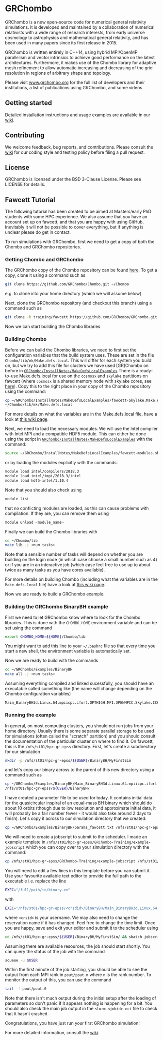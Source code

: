# GRChombo
GRChombo is a new open-source code for numerical general relativity simulations.
It is developed and maintained by a collaboration of numerical relativists with a
wide range of research interests, from early universe cosmology to astrophysics
and mathematical general relativity, and has been used in many papers since its
first release in 2015.

GRChombo is written entirely in C++14, using hybrid MPI/OpenMP parallelism and
vector intrinsics to achieve good performance on the latest architectures.
Furthermore, it makes use of the Chombo library for adaptive mesh refinement
to allow automatic increasing and decreasing of the grid resolution in regions
of arbitrary shape and topology.

Please visit www.grchombo.org for the full list of developers and their
institutions, a list of publications using GRChombo, and some videos.

## Getting started
Detailed installation instructions and usage examples are available in
our [wiki](https://github.com/GRChombo/GRChombo/wiki).

## Contributing
We welcome feedback, bug reports, and contributions. Please consult the [wiki](https://github.com/GRChombo/GRChombo/wiki)
for our coding style and testing policy before filing a pull request.

## License
GRChombo is licensed under the BSD 3-Clause License. Please see LICENSE for details.

## Fawcett Tutorial

The following tutorial has been created to be aimed at Masters/early PhD
students with some HPC experience. We also assume that you have an account set
up on fawcett, and that you are happy with using GitHub. Inevitably it will not be 
possible to cover everything, but if anything is unclear please do get in contact.

To run simulations with GRChombo, first we need to get a copy of both the
Chombo and GRChombo repositories.

### Getting Chombo and GRChombo

The GRChombo copy of the Chombo repository can be found
[here](https://github.com/GRChombo/Chombo). To get a copy, clone it using a
command such as
```bash
git clone https://github.com/GRChombo/Chombo.git ~/Chombo
```
e.g. to clone into your home directory (which we will assume below).

Next, clone the GRChombo repository (and checkout this branch) using a command
such as
```bash
git clone -b training/fawcett https://github.com/GRChombo/GRChombo.git ~/GRChombo
```

Now we can start building the Chombo libraries

### Building Chombo
Before we can build the Chombo libraries, we need to first set the configuration
variables that the build system uses. These are set in the file
`Chombo/lib/mk/Make.defs.local`. This will differ for each system you build on,
but we try to add this file for clusters we have used \[GR\]Chombo on before in
[`GRChombo/InstallNotes/MakeDefsLocalExamples`](./InstallNotes/MakeDefsLocalExamples)
There is a ready-to-use Make.defs.local for use on the `cosmosx` and `skylake`
partitions on fawcett (where `cosmosx` is a shared memory node with skylake
cores, see
[here](https://www.maths.cam.ac.uk/computing/faculty-hpc-system-fawcett)). Copy this to the right place in your copy of the Chombo
repository using the command:
```bash
cp ~/GRChombo/InstallNotes/MakeDefsLocalExamples/fawcett-Skylake.Make.defs.local \
~/Chombo/lib/mk/Make.defs.local
```
For more details on what the variables are in the Make.defs.local file, have a
look at
[this wiki page](https://github.com/GRChombo/GRChombo/wiki/Compiling-Chombo).

Next, we need to load the necessary modules. We will use the Intel compiler with
Intel MPI and a compatible HDF5 module. This can either be done using the
script in
[`GRChombo/InstallNotes/MakeDefsLocalExamples`](./InstallNotes/MakeDefsLocalExamples)
with the command:
```bash
source ~/GRChombo/InstallNotes/MakeDefsLocalExamples/fawcett-modules.sh
```
or by loading the modules explicitly with the commands:
```bash
module load intel/compilers/2018.3
module load intel/impi/2018.3/intel
module load hdf5-intel/1.10.4
```
Note that you should also check using 
```bash 
module list
```
that no conflicting
modules are loaded, as this can cause problems with compilation. If they are,
you can remove them using 
```bash
module unload <module_name>
```

Finally we can build the Chombo libraries with
```bash
cd ~/Chombo/lib
make lib -j <num tasks>
```
Note that a sensible number of tasks will depend on whether you are building
on the login node (in which case choose a small number such as 4) or if you are
in an interactive job (which case feel free to use up to about twice
as many tasks as you have cores available).

For more details on building Chombo (including what the variables are in the
`Make.defs.local` file) have a look at
[this wiki page](https://github.com/GRChombo/GRChombo/wiki/Compiling-Chombo).

Now we are ready to build a GRChombo example.

### Building the GRChombo BinaryBH example
First we need to let GRChombo know where to look for the Chombo libraries.
This is done with the `CHOMBO_HOME` environment variable and can be set using
the command
```bash
export CHOMBO_HOME=${HOME}/Chombo/lib
```
You might want to add this line to your `~/.bashrc` file so that every time you
start a new shell, the environment variable is automatically set.

Now we are ready to build with the commands
```bash
cd ~/GRChombo/Examples/BinaryBH
make all -j <num tasks>
```
Assuming everything compiled and linked sucessfully, you should have an
executable called something like (the name will change depending on the Chombo
configuration variables)
```
Main_BinaryBH3d.Linux.64.mpiicpc.ifort.OPTHIGH.MPI.OPENMPCC.Skylake.ICC2018.3.ex
```

### Running the example
In general, on most computing clusters, you should not run jobs from your home
directory.
Usually there is some separate parallel storage to be used for simulations
(often called the "scratch" partition) and you should consult the documentation
of the particular cluster on where to find it. On fawcett, this is
the `/nfs/st01/hpc-gr-epss` directory. First, let's create a subdirectory
for our simulation
```bash
mkdir -p /nfs/st01/hpc-gr-epss/${USER}/BinaryBH/MyFirstSim
```
and let's copy our binary across to the parent of this new directory using
a command such as
```bash
cp ~/GRChombo/Examples/BinaryBH/Main_BinaryBH3d.Linux.64.mpiicpc.ifort.OPTHIGH.MPI.OPENMPCC.Skylake.ICC2018.3.ex \
/nfs/st01/hpc-gr-epss/${USER}/BinaryBH/
```
I have created a parameter file to be used for today. It contains initial data
for the quasicircular inspiral of an equal-mass BH binary which should do
about 10 orbits (though due to low resolution and approximate initial data,
it will probably be a fair number fewer - it would also take around 2 days to
finish). Let's copy it across to our simulation
directory that we created:
```bash
cp ~/GRChombo/Examples/BinaryBH/params_fawcett.txt /nfs/st01/hpc-gr-epss/${USER}/BinaryBH/MyFirstSim/params.txt
```
We will need to create a jobscript to submit to the scheduler. I made an example
template in `/nfs/st01/hpc-gr-epss/GRChombo-Training/example-jobscript` which
you can copy over to your simulation directory with the command:
```bash
cp /nfs/st01/hpc-gr-epss/GRChombo-Training/example-jobscript /nfs/st01/hpc-gr-epss/${USER}/BinaryBH/MyFirstSim/jobscript
```
You will need to edit a few lines in this template before you can submit it.
Use your favourite available text editor to provide the full path to the
executable i.e. replace the line
```bash
EXEC="/full/path/to/binary.ex"
```
with
```bash
EXEC="/nfs/st01/hpc-gr-epss/<crsdid>/BinaryBH/Main_BinaryBH3d.Linux.64.mpiicpc.ifort.OPTHIGH.MPI.OPENMPCC.Skylake.ICC2018.3.ex"
```
where `<crsid>` is your username. We may also need to change the reservation
name if it has changed. Feel free to change the time limit. Once you are happy,
save and exit your editor and submit it to the scheduler using
```bash
cd /nfs/st01/hpc-gr-epss/${USER}/BinaryBH/MyFirstSim/ && sbatch jobscript
```
Assuming there are available resources, the job should start shortly.
You can query the status of the job with the command
```bash
squeue -u $USER
```
Within the first minute of the job starting, you should be able to see the
output from each MPI rank in `pout/pout.n` where `n` is the rank number.
To monitor the output of this, you can use the command
```bash
tail -f pout/pout.0
```
Note that there isn't much output during the initial setup after the loading of
parameters so don't panic if it appears nothing is happening for a bit.
You should also check the main job output in the `slurm-<jobid>.out` file
to check that it hasn't crashed.

Congratulations, you have just run your first GRChombo simulation!

For more detailed information, consult the
[wiki](https://github.com/GRChombo/GRChombo/wiki/).
